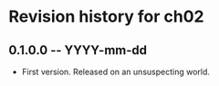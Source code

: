# Revision history for ch02

## 0.1.0.0 -- YYYY-mm-dd

* First version. Released on an unsuspecting world.

